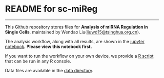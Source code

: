 # README for sc-miReg
---
This Github repository stores files for **Analysis of miRNA Regulation in Single Cells**, maintained by Wendao Liu([liuwd15@tsinghua.org.cn](liuwd15@tsinghua.org.cn)).

The analysis workflow, along with all results, are shown in the [jupyter notebook](https://github.com/liuwd15/sc-miReg/blob/master/microRNA%20regulation%20in%20single%20cells.ipynb). **Please view this notebook first.**

If you want to run the workflow on your own device, we provide a [R script](https://github.com/liuwd15/sc-miReg/blob/master/microRNA%20regulation%20in%20single%20cells.R) that can be run in any R console.

Data files are available in the [data directory](https://github.com/liuwd15/sc-miReg/tree/master/data). 



